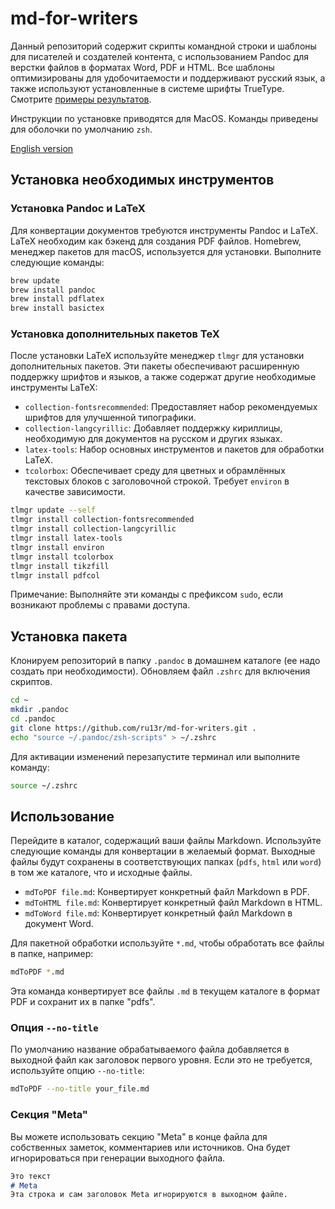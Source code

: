# md-for-writers

Данный репозиторий содержит скрипты командной строки и шаблоны для писателей и создателей контента, с использованием Pandoc для верстки файлов в форматах Word, PDF и HTML. Все шаблоны оптимизированы для удобочитаемости и поддерживают русский язык, а также используют установленные в системе шрифты TrueType. Смотрите [примеры результатов](Examples/).

Инструкции по установке приводятся для MacOS. Команды приведены для оболочки по умолчанию `zsh`.

[English version](README.md)

## Установка необходимых инструментов

### Установка Pandoc и LaTeX

Для конвертации документов требуются инструменты Pandoc и LaTeX. LaTeX необходим как бэкенд для создания PDF файлов.
Homebrew, менеджер пакетов для macOS, используется для установки. Выполните следующие команды:

```zsh
brew update
brew install pandoc
brew install pdflatex
brew install basictex
```

### Установка дополнительных пакетов TeX

После установки LaTeX используйте менеджер `tlmgr` для установки дополнительных пакетов. Эти пакеты обеспечивают расширенную поддержку шрифтов и языков, а также содержат другие необходимые инструменты LaTeX:

- `collection-fontsrecommended`: Предоставляет набор рекомендуемых шрифтов для улучшенной типографики.
- `collection-langcyrillic`: Добавляет поддержку кириллицы, необходимую для документов на русском и других языках.
- `latex-tools`: Набор основных инструментов и пакетов для обработки LaTeX.
- `tcolorbox`: Обеспечивает среду для цветных и обрамлённых текстовых блоков с заголовочной строкой. Требует `environ` в качестве зависимости.

```zsh
tlmgr update --self
tlmgr install collection-fontsrecommended
tlmgr install collection-langcyrillic
tlmgr install latex-tools
tlmgr install environ
tlmgr install tcolorbox
tlmgr install tikzfill
tlmgr install pdfcol
```

Примечание: Выполняйте эти команды с префиксом `sudo`, если возникают проблемы с правами доступа.

## Установка пакета

Клонируем репозиторий в папку `.pandoc` в домашнем каталоге (ее надо создать при необходимости). Обновляем файл `.zshrc` для включения скриптов.

```zsh
cd ~
mkdir .pandoc
cd .pandoc
git clone https://github.com/ru13r/md-for-writers.git .
echo "source ~/.pandoc/zsh-scripts" > ~/.zshrc
```

Для активации изменений перезапустите терминал или выполните команду:

```zsh
source ~/.zshrc
```

## Использование

Перейдите в каталог, содержащий ваши файлы Markdown. Используйте следующие команды для конвертации в желаемый формат. Выходные файлы будут сохранены в соответствующих папках (`pdfs`, `html` или `word`) в том же каталоге, что и исходные файлы.

- `mdToPDF file.md`: Конвертирует конкретный файл Markdown в PDF.
- `mdToHTML file.md`: Конвертирует конкретный файл Markdown в HTML.
- `mdToWord file.md`: Конвертирует конкретный файл Markdown в документ Word.

Для пакетной обработки используйте `*.md`, чтобы обработать все файлы в папке, например:

```zsh
mdToPDF *.md
```
Эта команда конвертирует все файлы `.md` в текущем каталоге в формат PDF и сохранит их в папке "pdfs".

### Опция `--no-title`
По умолчанию название обрабатываемого файла добавляется в выходной файл как заголовок первого уровня. Если это не требуется, используйте опцию `--no-title`:
```zsh
mdToPDF --no-title your_file.md
```

### Секция "Meta"
Вы можете использовать секцию "Meta" в конце файла для собственных заметок, комментариев или источников. Она будет игнорироваться при генерации выходного файла.
```markdown
Это текст
# Meta
Эта строка и сам заголовок Meta игнорируются в выходном файле.
```
